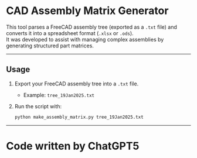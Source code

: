 # CAD Assembly Matrix Generator  

This tool parses a FreeCAD assembly tree (exported as a `.txt` file) and converts it into a spreadsheet format (`.xlsx` or `.ods`).  
It was developed to assist with managing complex assemblies by generating structured part matrices.  

---

## Usage  

1. Export your FreeCAD assembly tree into a `.txt` file.  
   - Example: `tree_19Jan2025.txt`  
2. Run the script with:  

   ```bash
   python make_assembly_matrix.py tree_19Jan2025.txt

---

# Code written by ChatGPT5
